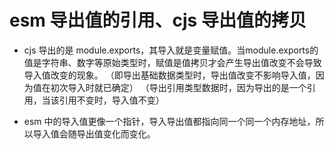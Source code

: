 # esm 导出值的引用、cjs 导出值的拷贝

- cjs 导出的是 module.exports，其导入就是变量赋值。当module.exports的值是字符串、数字等原始类型时，赋值是值拷贝才会产生导出值改变不会导致导入值改变的现象。
  （即导出基础数据类型时，导出值改变不影响导入值，因为值在初次导入时就已确定）
  （导出引用类型数据时，因为导出的是一个引用，当该引用不变时，导入值不变）

- esm 中的导入值更像一个指针，导入导出值都指向同一个同一个内存地址，所以导入值会随导出值变化而变化。
